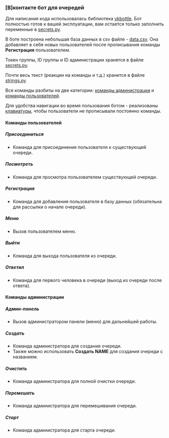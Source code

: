 ### [В]контакте бот для очередей

Для написания кода использовалась библиотека [vkbottle](https://github.com/vkbottle/vkbottle).
Бот полностью готов к вашей эксплуатации, вам остается только заполнить переменные в [secrets.py](https://github.com/neluckoff/vk_queue_bot/blob/master/values/secrets.py).

В боте построена небольшая база данных в csv файле - [data.csv](https://github.com/neluckoff/vk_queue_bot/blob/master/data.csv).
Она добавляет в себя новых пользователей после прописывания команды **Регистрация** пользователем.

Токен группы, ID группы и ID администрации хранятся в файле [secrets.py](https://github.com/neluckoff/vk_queue_bot/blob/master/values/secrets.py).

Почти весь текст (реакции на команды и т.д.) хранится в файле [strings.py](https://github.com/neluckoff/vk_queue_bot/blob/master/values/strings.py)

Все команды разбиты на две категории: [команды администрации](https://github.com/neluckoff/vk_queue_bot/blob/master/commands/admin_commands.py) и [команды пользователей](https://github.com/neluckoff/vk_queue_bot/blob/master/commands/user_commands.py).

Для удобства навигации во время пользования ботом - реализованы [клавиатуры](https://github.com/neluckoff/vk_queue_bot/blob/master/values/keyboards.py), чтобы пользователи не прописывали постоянно команды.

#### Команды пользователей

##### Присоединиться
- Команда для присоединения пользователя к существующей очереди.

##### Посмотреть
- Команда для просмотра пользователем существующей очереди.

##### Регистрация
- Команда для добавления пользователя в базу данных (обязательна для рассылки о начале очереди).

##### Меню
- Вызов пользователем меню.

##### Выйти
- Команда для выхода пользователя из очереди.

##### Ответил
- Команда для первого человека в очереди (выход из очереди после ответа).

#### Команды администрации
##### Админ-панель
- Вызов администратором панели (меню) для дальнейшей работы.

##### Создать
- Команда администратора для создания очереди.
- Также можно использовать **Создать NAME** для создания очереди с названием.

##### Очистить
- Команда администратора для полной очистки очереди.

##### Перемешать
- Команда администратора для перемешивания очереди.

##### Старт
- Команда администратора для старта очереди.
